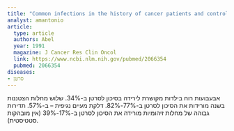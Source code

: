 ```yaml
---
title: "Common infections in the history of cancer patients and controls"
analyst: amantonio
article:
  type: article
  authors: Abel
  year: 1991
  magazine: J Cancer Res Clin Oncol
  link: https://www.ncbi.nlm.nih.gov/pubmed/2066354
  pubmed: 2066354
diseases:
- סרטן
---
```


אבעבועות רוח בילדות מקושרת לירידה בסיכון לסרטן ב-34%. שלוש מחלות הצטננות בשנה מורידות את הסיכון לסרטן ב-77%-82%. דלקת מעיים נגיפית – ב-57%. תדירות גבוהה של מחלות זיהומיות מורידה את הסיכון לסרטן ב-17%-39% (אין מובהקות סטטיסטית).
